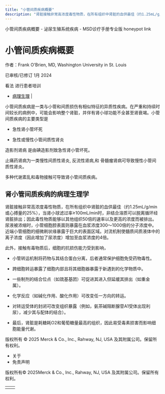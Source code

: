 ```yaml
---
title: "小管间质疾病概要"
description: "肾脏接触非常高浓度毒性物质，在所有组织中肾脏的血供最佳（约1.25mL/g/min或心搏量的25%），当肾小球滤过率≥100mL/min时，非结合溶质可以脱离循环经肾脏排出；因此毒性物质能够以其他组织50倍的速率以及更高的浓度而被排出。尿液被浓缩时，小管细胞腔表面则暴露在血浆浓度300～1000倍的分子浓度中。近端小管细胞的细微刷状缘暴露于巨大的表面区域。对流机制使髓质间质液体中的离子浓度（因此增加了尿浓度）增加至血浆浓度的4倍。"
---
```


﻿小管间质疾病概要 \- 泌尿生殖系统疾病 \- MSD诊疗手册专业版 honeypot link

# 小管间质疾病概要

作者：Frank O'Brien, MD, Washington University in St. Louis

已审核/已修订 1月 2024

看法 进行患者培训

- [病理生理](#病理生理_v1056793_zh) \|

小管间质疾病是一类与小管和间质损伤有相似特征的异质性疾病。在严重和持续时间较长的病例中，可能会影响整个肾脏，并伴有肾小球功能不全甚至肾衰竭。小管间质疾病的主要类型是

- 急性肾小管坏死

- 急性或慢性小管间质性肾炎


造影剂肾病 是由碘造影剂致急性肾小管坏死。

止痛药肾病为一类慢性间质性肾炎, 反流性肾病,和 骨髓瘤肾病可导致慢性小管间质性肾炎。

多种代谢紊乱和毒物接触可导致肾小管间质疾病。

## 肾小管间质疾病的病理生理学

肾脏接触非常高浓度毒性物质，在所有组织中肾脏的血供最佳（约1.25mL/g/min或心搏量的25%），当肾小球滤过率≥100mL/min时，非结合溶质可以脱离循环经肾脏排出；因此毒性物质能够以其他组织50倍的速率以及更高的浓度而被排出。尿液被浓缩时，小管细胞腔表面则暴露在血浆浓度300～1000倍的分子浓度中。近端小管细胞的细微刷状缘暴露于巨大的表面区域。对流机制使髓质间质液体中的离子浓度（因此增加了尿浓度）增加至血浆浓度的4倍。

此外，接触有毒物质后，细胞的抗损伤能力受到影响，

- 小管转运机制将药物与其结合蛋白分离，后者通常保护细胞免受药物毒性。

- 跨细胞转运暴露了细胞内部且将其细胞器暴露于新遇到的化学物质中。

- 一些制剂的结合位点（如巯基基团）可促进其进入但延缓其排出（如重金属）。

- 化学反应（如碱化作用、酸化作用）可改变任一方向的转运。

- 对转运受体的封闭可改变组织暴露（例如，氨茶碱阻断腺苷A1受体出现利尿），减少其与配体的结合）。

- 最后，肾脏是耗糖耗O2和葡萄糖量最高的组织，因此易受毒素损害而影响细胞能量代谢。




版权所有 © 2025
Merck & Co., Inc., Rahway, NJ, USA 及其附属公司。保留所有权利。

- 关于
- 免责声明

版权所有© 2025Merck & Co., Inc., Rahway, NJ, USA 及其附属公司。保留所有权利。

|     |     |
| --- | --- |
|  |  |